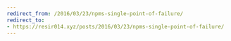 ```yaml
---
redirect_from: /2016/03/23/npms-single-point-of-failure/
redirect_to:
- https://resir014.xyz/posts/2016/03/23/npms-single-point-of-failure/
---
```

